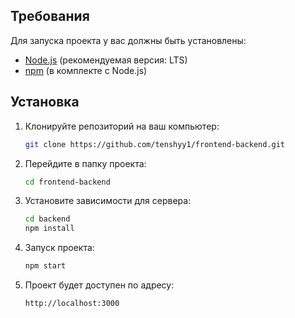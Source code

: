 ## Требования

Для запуска проекта у вас должны быть установлены:

- [Node.js](https://nodejs.org/) (рекомендуемая версия: LTS)
- [npm](https://www.npmjs.com/) (в комплекте с Node.js)

## Установка

1. Клонируйте репозиторий на ваш компьютер:

   ```bash
   git clone https://github.com/tenshyy1/frontend-backend.git
2. Перейдите в папку проекта:

   ```bash
   cd frontend-backend

3. Установите зависимости для сервера:

   ```bash
   cd backend
   npm install

4. Запуск проекта:

   ```bash
   npm start

5. Проект будет доступен по адресу:

   ```bash
   http://localhost:3000


